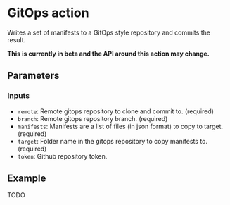 # GitOps action

Writes a set of manifests to a GitOps style repository and commits the result.

**This is currently in beta and the API around this action may change.**

## Parameters

### Inputs

- `remote`: Remote gitops repository to clone and commit to. (required)
- `branch`: Remote gitops repository branch. (required)
- `manifests`: Manifests are a list of files (in json format) to copy to
  target. (required)
- `target`: Folder name in the gitops repository to copy manifests to.
  (required)
- `token`: Github repository token.

## Example

TODO
